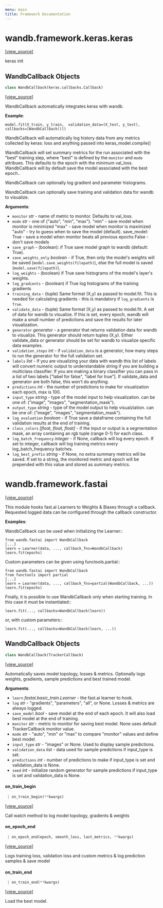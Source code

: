 ```yaml
---
menu: main
title: Framework Documentation
---
```


<a name="wandb.framework.keras.keras"></a>
# wandb.framework.keras.keras

[[view_source]](https://github.com/wandb/client-ng/blob/3feea9bf29477622c859e456fc3d6adfc09fdd4c/wandb/framework/keras/keras.py#L2)

keras init

<a name="wandb.framework.keras.keras.WandbCallback"></a>
## WandbCallback Objects

```python
class WandbCallback(keras.callbacks.Callback)
```

[[view_source]](https://github.com/wandb/client-ng/blob/3feea9bf29477622c859e456fc3d6adfc09fdd4c/wandb/framework/keras/keras.py#L158)

WandbCallback automatically integrates keras with wandb.

**Example**:

```
model.fit(X_train, y_train,  validation_data=(X_test, y_test),
callbacks=[WandbCallback()])
```

WandbCallback will automatically log history data from any
metrics collected by keras: loss and anything passed into keras_model.compile()

WandbCallback will set summary metrics for the run associated with the "best" training
step, where "best" is defined by the `monitor` and `mode` attribues.  This defaults
to the epoch with the minimum val_loss. WandbCallback will by default save the model
associated with the best epoch..

WandbCallback can optionally log gradient and parameter histograms.

WandbCallback can optionally save training and validation data for wandb to visualize.


**Arguments**:

- `monitor` _str_ - name of metric to monitor.  Defaults to val_loss.
- `mode` _str_ - one of {"auto", "min", "max"}.
"min" - save model when monitor is minimized
"max" - save model when monitor is maximized
"auto" - try to guess when to save the model (default).
save_model:
True - save a model when monitor beats all previous epochs
False - don't save models
- `save_graph` - (boolean): if True save model graph to wandb (default: True).
- `save_weights_only` _boolean_ - if True, then only the model's weights will be
saved (`model.save_weights(filepath)`), else the full model
is saved (`model.save(filepath)`).
- `log_weights` - (boolean) if True save histograms of the model's layer's weights.
- `log_gradients` - (boolean) if True log histograms of the training gradients
- `training_data` - (tuple) Same format (X,y) as passed to model.fit.  This is needed
for calculating gradients - this is mandatory if `log_gradients` is `True`.
- `validate_data` - (tuple) Same format (X,y) as passed to model.fit.  A set of data
for wandb to visualize.  If this is set, every epoch, wandb will
make a small number of predictions and save the results for later visualization.
- `generator` _generator_ - a generator that returns validation data for wandb to visualize.  This
generator should return tuples (X,y).  Either validate_data or generator should
be set for wandb to visualize specific data examples.
- `validation_steps` _int_ - if `validation_data` is a generator, how many
steps to run the generator for the full validation set.
- `labels` _list_ - If you are visualizing your data with wandb this list of labels
will convert numeric output to understandable string if you are building a
multiclass classifier.  If you are making a binary classifier you can pass in
a list of two labels ["label for false", "label for true"].  If validate_data
and generator are both false, this won't do anything.
- `predictions` _int_ - the number of predictions to make for visualization each epoch, max
is 100.
- `input_type` _string_ - type of the model input to help visualization. can be one of:
("image", "images", "segmentation_mask").
- `output_type` _string_ - type of the model output to help visualziation. can be one of:
("image", "images", "segmentation_mask").
- `log_evaluation` _boolean_ - if True save a dataframe containing the full
validation results at the end of training.
- `class_colors` _[float, float, float]_ - if the input or output is a segmentation mask,
an array containing an rgb tuple (range 0-1) for each class.
- `log_batch_frequency` _integer_ - if None, callback will log every epoch.
If set to integer, callback will log training metrics every log_batch_frequency
batches.
- `log_best_prefix` _string_ - if None, no extra summary metrics will be saved.
If set to a string, the monitored metric and epoch will be prepended with this value
and stored as summary metrics.

<a name="wandb.framework.fastai"></a>
# wandb.framework.fastai

[[view_source]](https://github.com/wandb/client-ng/blob/3feea9bf29477622c859e456fc3d6adfc09fdd4c/wandb/framework/fastai/__init__.py#L1)

This module hooks fast.ai Learners to Weights & Biases through a callback.
Requested logged data can be configured through the callback constructor.

**Examples**:

WandbCallback can be used when initializing the Learner::

```
from wandb.fastai import WandbCallback
[...]
learn = Learner(data, ..., callback_fns=WandbCallback)
learn.fit(epochs)
```

Custom parameters can be given using functools.partial::

```
from wandb.fastai import WandbCallback
from functools import partial
[...]
learn = Learner(data, ..., callback_fns=partial(WandbCallback, ...))
learn.fit(epochs)
```

Finally, it is possible to use WandbCallback only when starting
training. In this case it must be instantiated::

```
learn.fit(..., callbacks=WandbCallback(learn))
```

or, with custom parameters::

```
learn.fit(..., callbacks=WandbCallback(learn, ...))
```

<a name="wandb.framework.fastai.WandbCallback"></a>
## WandbCallback Objects

```python
class WandbCallback(TrackerCallback)
```

[[view_source]](https://github.com/wandb/client-ng/blob/3feea9bf29477622c859e456fc3d6adfc09fdd4c/wandb/framework/fastai/__init__.py#L51)

Automatically saves model topology, losses & metrics.
Optionally logs weights, gradients, sample predictions and best trained model.

**Arguments**:

- `learn` _fastai.basic_train.Learner_ - the fast.ai learner to hook.
- `log` _str_ - "gradients", "parameters", "all", or None. Losses & metrics are always logged.
- `save_model` _bool_ - save model at the end of each epoch. It will also load best model at the end of training.
- `monitor` _str_ - metric to monitor for saving best model. None uses default TrackerCallback monitor value.
- `mode` _str_ - "auto", "min" or "max" to compare "monitor" values and define best model.
- `input_type` _str_ - "images" or None. Used to display sample predictions.
- `validation_data` _list_ - data used for sample predictions if input_type is set.
- `predictions` _int_ - number of predictions to make if input_type is set and validation_data is None.
- `seed` _int_ - initialize random generator for sample predictions if input_type is set and validation_data is None.

<a name="wandb.framework.fastai.WandbCallback.on_train_begin"></a>
#### on\_train\_begin

```python
 | on_train_begin(**kwargs)
```

[[view_source]](https://github.com/wandb/client-ng/blob/3feea9bf29477622c859e456fc3d6adfc09fdd4c/wandb/framework/fastai/__init__.py#L109)

Call watch method to log model topology, gradients & weights

<a name="wandb.framework.fastai.WandbCallback.on_epoch_end"></a>
#### on\_epoch\_end

```python
 | on_epoch_end(epoch, smooth_loss, last_metrics, **kwargs)
```

[[view_source]](https://github.com/wandb/client-ng/blob/3feea9bf29477622c859e456fc3d6adfc09fdd4c/wandb/framework/fastai/__init__.py#L122)

Logs training loss, validation loss and custom metrics & log prediction samples & save model

<a name="wandb.framework.fastai.WandbCallback.on_train_end"></a>
#### on\_train\_end

```python
 | on_train_end(**kwargs)
```

[[view_source]](https://github.com/wandb/client-ng/blob/3feea9bf29477622c859e456fc3d6adfc09fdd4c/wandb/framework/fastai/__init__.py#L159)

Load the best model.

